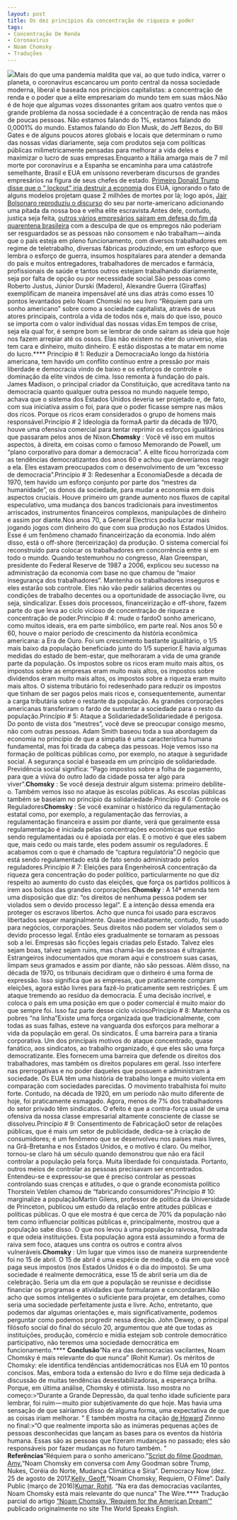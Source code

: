 ```yaml
---
layout: post
title: Os dez princípios da concentração de riqueza e poder
tags:
- Concentração De Renda
- Coronavirus
- Noam Chomsky
- Traduções
---
```


![](https://cdn-images-1.medium.com/max/2560/1*VH7ykvXb8REVHW0xl9F3DQ.jpeg)Mais do que uma pandemia maldita que vai, ao que tudo indica, varrer o planeta, o coronavírus escancarou um ponto central da nossa sociedade moderna, liberal e baseada nos princípios capitalistas: a concentração de renda e o poder que a elite empresariam do mundo tem em suas mãos.Não é de hoje que algumas vozes dissonantes gritam aos quatro ventos que o grande problema da nossa sociedade é a concentração de renda nas mãos de poucas pessoas. Não estamos falando do 1%, estamos falando do 0,0001% do mundo. Estamos falando do Elon Musk, do Jeff Bezos, do Bill Gates e de alguns poucos atores globais e locais que determinam o rumo das nossas vidas diariamente, seja com produtos seja com políticas públicas milimetricamente pensadas para melhorar a vida deles e maximizar o lucro de suas empresas.Enquanto a Itália amarga mais de 7 mil morte por coronavírus e a Espanha se encaminha para uma catástrofe semelhante, Brasil e EUA em uníssono reverberam discursos de grandes empresários na figura de seus chefes de estado. 
[Primeiro Donald Trump disse que o “
lockout” iria destruir a economia](https://g1.globo.com/mundo/noticia/2020/03/24/coronavirus-trump-espera-por-fim-as-medidas-de-isolamento-nos-eua-ate-a-pascoa.ghtml) dos EUA, ignorando o fato de alguns modelos projetam quase 2 milhões de mortes por lá; logo após, 
[Jair Bolsonaro reproduziu o discurso](https://exame.abril.com.br/brasil/orientacao-sera-de-isolamento-vertical-diz-bolsonaro/) do seu par norte-americano adicionando uma pitada da nossa boa e velha elite escravista.Antes dele, contudo, justiça seja feita, 
[outros vários empresários saíram em defesa do fim da quarentena brasileira](https://www.hypeness.com.br/2020/03/covid-19-falas-de-dono-do-madero-e-roberto-justus-mostram-desprezo-aos-idosos/) com a desculpa de que os empregos não poderiam ser resguardados se as pessoas não consomem e não trabalham — ainda que o país esteja em pleno funcionamento, com diversos trabalhadores em regime de teletrabalho, diversas fábricas produzindo, em um esforço que lembra o esforço de guerra, insumos hospitalares para atender a demanda do país e muitos entregadores, trabalhadores de mercados e farmácia, profissionais de saúde e tantos outros estejam trabalhando diariamente, seja por falta de opção ou por necessidade social.São pessoas como Roberto Justus, Júnior Durski (Madero), Alexandre Guerra (Giraffas) exemplificam de maneira impensável até uns dias atrás como esses 10 pontos levantados pelo Noam Chomski no seu livro “Réquiem para um sonho americano” sobre como a sociedade capitalista, através de seus atores principais, controla a vida de todos nós e, mais do que isso, pouco se importa com o valor individual das nossas vidas.Em tempos de crise, seja ela qual for, é sempre bom se lembrar de onde saíram as ideia que hoje nos fazem arrepiar até os ossos. Elas não existem no éter do universo, elas tem cara e dinheiro, muito dinheiro. E estão dispostas a te matar em nome do lucro.****
Princípio # 1: Reduzir a DemocraciaAo longo da história americana, tem havido um conflito contínuo entre a pressão por mais liberdade e democracia vindo de baixo e os esforços de controle e dominação da elite vindos de cima. Isso remonta à fundação do país. James Madison, o principal criador da Constituição, que acreditava tanto na democracia quanto qualquer outra pessoa no mundo naquele tempo, achava que o sistema dos Estados Unidos deveria ser projetado e, de fato, com sua iniciativa assim o foi, para que o poder ficasse sempre nas mãos dos ricos. Porque os ricos eram considerados o grupo de homens mais responsável.Princípio # 2 Ideologia da formaA partir da década de 1970, houve uma ofensiva comercial para tentar reprimir os esforços igualitários que passaram pelos anos de Nixon.**Chomsky**
: Você vê isso em muitos aspectos, à direita, em coisas como o famoso Memorando de Powell, um “plano corporativo para domar a democracia”. A elite ficou horrorizada com as tendências democratizantes dos anos 60 e achou que deveríamos reagir a ela. Eles estavam preocupados com o desenvolvimento de um “excesso de democracia”.Princípio # 3: Redesenhar a EconomiaDesde a década de 1970, tem havido um esforço conjunto por parte dos “mestres da humanidade”, os donos da sociedade, para mudar a economia em dois aspectos cruciais. Houve primeiro um grande aumento nos fluxos de capital especulativo, uma mudança dos bancos tradicionais para investimentos arriscados, instrumentos financeiros complexos, manipulações de dinheiro e assim por diante.Nos anos 70, a General Electrics podia lucrar mais jogando jogos com dinheiro do que com sua produção nos Estados Unidos. Esse é um fenômeno chamado financeirização da economia. Indo além disso, está o off-shore (terceirização) da produção. O sistema comercial foi reconstruído para colocar os trabalhadores em concorrência entre si em todo o mundo. Quando testemunhou no congresso, Alan Greenspan, presidente do Federal Reserve de 1987 a 2006, explicou seu sucesso na administração da economia com base no que chamou de “maior insegurança dos trabalhadores”. Mantenha os trabalhadores inseguros e eles estarão sob controle. Eles não vão pedir salários decentes ou condições de trabalho decentes ou a oportunidade de associação livre, ou seja, sindicalizar. Esses dois processos, financeirização e off-shore, fazem parte do que leva ao ciclo vicioso de concentração de riqueza e concentração de poder.Princípio # 4: mude o fardoO sonho americano, como muitos ideais, era em parte simbólico, em parte real. Nos anos 50 e 60, houve o maior período de crescimento da história econômica americana: a Era de Ouro. Foi um crescimento bastante igualitário, o 1/5 mais baixo da população beneficiado junto do 1/5 superior.E havia algumas medidas do estado de bem-estar, que melhoraram a vida de uma grande parte da população. Os impostos sobre os ricos eram muito mais altos, os impostos sobre as empresas eram muito mais altos, os impostos sobre dividendos eram muito mais altos, os impostos sobre a riqueza eram muito mais altos. O sistema tributário foi redesenhado para reduzir os impostos que tinham de ser pagos pelos mais ricos e, consequentemente, aumentar a carga tributária sobre o restante da população. As grandes corporações americanas transferiram o fardo de sustentar a sociedade para o resto da população.Princípio # 5: Ataque a SolidariedadeSolidariedade é perigosa. Do ponto de vista dos “mestres”, você deve se preocupar consigo mesmo, não com outras pessoas. Adam Smith baseou toda a sua abordagem da economia no princípio de que a simpatia é uma característica humana fundamental, mas foi tirada da cabeça das pessoas. Hoje vemos isso na formação de políticas públicas como, por exemplo, no ataque à seguridade social. A segurança social é baseada em um princípio de solidariedade. Previdência social significa: “Pago impostos sobre a folha de pagamento, para que a viúva do outro lado da cidade possa ter algo para viver”.**Chomsky**
: Se você deseja destruir algum sistema: primeiro debilite-o. Também vemos isso no ataque às escolas públicas. As escolas públicas também se baseiam no princípio da solidariedade.Princípio # 6: Controle os Reguladores**Chomsky**
: Se você examinar o histórico da regulamentação estatal como, por exemplo, a regulamentação das ferrovias, a regulamentação financeira e assim por diante, verá que geralmente essa regulamentação é iniciada pelas concentrações econômicas que estão sendo regulamentadas ou é apoiada por elas. E o motivo é que eles sabem que, mais cedo ou mais tarde, eles podem assumir os reguladores. E acabamos com o que é chamado de “captura regulatória”.O negócio que está sendo regulamentado está de fato sendo administrado pelos reguladores.Princípio # 7: Eleições para EngenheirosA concentração da riqueza gera concentração do poder político, particularmente no que diz respeito ao aumento do custo das eleições, que força os partidos políticos à irem aos bolsos das grandes corporações.**Chomsky**
: A 14ª emenda tem uma disposição que diz: “os direitos de nenhuma pessoa podem ser violados sem o devido processo legal”. E a intenção dessa emenda era proteger os escravos libertos. Acho que nunca foi usado para escravos libertados sequer marginalmente. Quase imediatamente, contudo, foi usado para negócios, corporações. Seus direitos não podem ser violados sem o devido processo legal. Então eles gradualmente se tornaram as pessoas sob a lei. Empresas são ficções legais criadas pelo Estado. Talvez eles sejam boas, talvez sejam ruins, mas chamá-las de pessoas é ultrajante. Estrangeiros indocumentados que moram aqui e constroem suas casas, limpam seus gramados e assim por diante, não são pessoas. Além disso, na década de 1970, os tribunais decidiram que o dinheiro é uma forma de expressão. Isso significa que as empresas, que praticamente compram eleições, agora estão livres para fazê-lo praticamente sem restrições. É um ataque tremendo ao resíduo da democracia. É uma decisão incrível, e coloca o país em uma posição em que o poder comercial é muito maior do que sempre foi. Isso faz parte desse ciclo viciosoPrincípio # 8: Mantenha os pobres “na linha”Existe uma força organizada que tradicionalmente, com todas as suas falhas, esteve na vanguarda dos esforços para melhorar a vida da população em geral. Os sindicatos. É uma barreira para a tirania corporativa. Um dos principais motivos do ataque concentrado, quase fanático, aos sindicatos, ao trabalho organizado, é que eles são uma força democratizante. Eles fornecem uma barreira que defende os direitos dos trabalhadores, mas também os direitos populares em geral. Isso interfere nas prerrogativas e no poder daqueles que possuem e administram a sociedade. Os EUA têm uma história de trabalho longa e muito violenta em comparação com sociedades parecidas. O movimento trabalhista foi muito forte. Contudo, na década de 1920, em um período não muito diferente de hoje, foi praticamente esmagado. Agora, menos de 7% dos trabalhadores do setor privado têm sindicatos. O efeito é que a contra-força usual de uma ofensiva da nossa classe empresarial altamente consciente de classe se dissolveu.Princípio # 9: Consentimento de FabricaçãoO setor de relações públicas, que é mais um setor de publicidade, dedica-se à criação de consumidores; é um fenômeno que se desenvolveu nos países mais livres, na Grã-Bretanha e nos Estados Unidos, e o motivo é claro. Ou melhor, tornou-se claro há um século quando demonstrou que não era fácil controlar a população pela força. Muita liberdade foi conquistada. Portanto, outros meios de controlar as pessoas precisavam ser encontrados. Entendeu-se e expressou-se que é preciso controlar as pessoas controlando suas crenças e atitudes, o que o grande economista político Thorstein Veblen chamou de “fabricando consumidores”.Princípio # 10: marginalize a populaçãoMartin Gilens, professor de política da Universidade de Princeton, publicou um estudo da relação entre atitudes públicas e políticas públicas. O que ele mostra é que cerca de 70% da população não tem como influenciar políticas públicas e, principalmente, mostrou que a população sabe disso. O que nos levou à uma população raivosa, frustrada e que odeia instituições. Esta população agora está assumindo a forma de raiva sem foco, ataques uns contra os outros e contra alvos vulneráveis.**Chomsky**
: Um lugar que vimos isso de maneira surpreendente foi no 15 de abril. O 15 de abril é uma espécie de medida, o dia em que você paga seus impostos (nos Estados Unidos é o dia do imposto). Se uma sociedade é realmente democrática, esse 15 de abril seria um dia de celebração. Seria um dia em que a população se reunisse e decidisse financiar os programas e atividades que formularam e concordaram.Não acho que somos inteligentes o suficiente para projetar, em detalhes, como seria uma sociedade perfeitamente justa e livre. Acho, entretanto, que podemos dar algumas orientações e, mais significativamente, podemos perguntar como podemos progredir nessa direção. John Dewey, o principal filósofo social do final do século 20, argumentou que até que todas as instituições, produção, comércio e mídia estejam sob controle democrático participativo, não teremos uma sociedade democrática em funcionamento.****
**Conclusão**“Na era das democracias vacilantes, Noam Chomsky é mais relevante do que nunca” (Rohit Kumar). Os méritos de Chomsky: ele identifica tendências antidemocráticas nos EUA em 10 pontos concisos. Mas, embora toda a extensão do livro e do filme seja dedicada à discussão de muitas tendências desestabilizadoras, a esperança brilha. Porque, em última análise, Chomsky é otimista. Isso mostra no começo:>“Durante a Grande Depressão, da qual tenho idade suficiente para lembrar, foi ruim — muito pior subjetivamente do que hoje. Mas havia uma sensação de que sairíamos disso de alguma forma, uma expectativa de que as coisas iriam melhorar. ”
E também mostra na citação 
[de Howard](https://en.wikipedia.org/wiki/Howard_Zinn) Zinnno no final:>“O que realmente importa são as inúmeras pequenas ações de pessoas desconhecidas que lançam as bases para os eventos da história humana. Essas são as pessoas que fizeram mudanças no passado; eles são responsáveis por fazer mudanças no futuro também. ”
**Referências**“Réquiem para o sonho americano.”[Script do filme](https://www.springfieldspringfield.co.uk/movie_script.php?movie=requiem-for-the-american-dream).[Goodman, Amy.](https://www.democracynow.org/2017/12/25/noam_chomsky_in_conversation_with_amy)“Noam Chomsky em conversa com Amy Goodman sobre Trump, Nukes, Coréia do Norte, Mudança Climática e Síria”. Democracy Now (dez. 25 de agosto de 2017.[Kelly, Geoff.](http://www.dailypublic.com/articles/03292016/noam-chomsky-requiem-american-dream)“Noam Chomsky, Requiem, O Filme”. Daily Public (março de 2016)[Kumar, Rohit](https://thewire.in/politics/in-the-age-of-faltering-democracies-noam-chomsky-is-more-relevant-than-ever). “Na era das democracias vacilantes, Noam Chomsky está mais relevante do que nunca” The Wire.****
Tradução parcial do artigo 
[“Noam Chomsky, ‘Requiem for the American Dream’”](http://www.the-world-speaks-english.com/en/noam-chomsky-requiem-fuer-den-amerikanischen-traum/,) publicado originalmente no site The World Speaks English.
